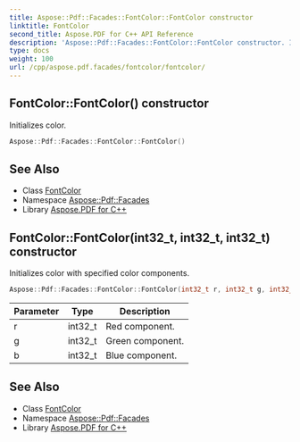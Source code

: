 ```yaml
---
title: Aspose::Pdf::Facades::FontColor::FontColor constructor
linktitle: FontColor
second_title: Aspose.PDF for C++ API Reference
description: 'Aspose::Pdf::Facades::FontColor::FontColor constructor. Initializes color in C++.'
type: docs
weight: 100
url: /cpp/aspose.pdf.facades/fontcolor/fontcolor/
---
```

## FontColor::FontColor() constructor


Initializes color.

```cpp
Aspose::Pdf::Facades::FontColor::FontColor()
```

## See Also

* Class [FontColor](../)
* Namespace [Aspose::Pdf::Facades](../../)
* Library [Aspose.PDF for C++](../../../)
## FontColor::FontColor(int32_t, int32_t, int32_t) constructor


Initializes color with specified color components.

```cpp
Aspose::Pdf::Facades::FontColor::FontColor(int32_t r, int32_t g, int32_t b)
```


| Parameter | Type | Description |
| --- | --- | --- |
| r | int32_t | Red component. |
| g | int32_t | Green component. |
| b | int32_t | Blue component. |

## See Also

* Class [FontColor](../)
* Namespace [Aspose::Pdf::Facades](../../)
* Library [Aspose.PDF for C++](../../../)
